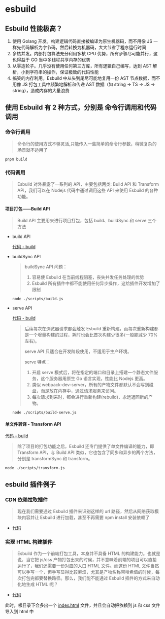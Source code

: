 # esbuild

## Esbuild 性能极高？

1. 使用 Golang 开发。构建逻辑代码直接被编译为原生机器码，而不用像 JS 一样先代码解析为字节码，然后转换为机器码，大大节省了程序运行时间
2. 多核并发。内部打包算法充分利用多核 CPU 优势，所有步骤尽可能并行，这也得益于 GO 当中多线程共享内存的优势
3. 从零造轮子。几乎没有使用任何第三方库，所有逻辑自己编写，达到 AST 解析，小到字符串的操作，保证极致的代码性能
4. 搞笑的内存利用。Esbuild 中从头到尾尽可能地复用一份 AST 节点数据，而不用像 JS 打包工具中频繁地解析和传递 AST 数据（如 string -> TS -> JS -> string），造成内存的大量浪费

## 使用 Esbuild 有 2 种方式，分别是 命令行调用和代码调用

### 命令行调用

> 命令行的使用方式不够灵活,只能传入一些简单的命令行参数，稍微复杂的场景就不适用了

```shell
pnpm build
```

### 代码调用

> Esbuild 对外暴露了一系列的 API，主要包括两类: Build API 和 Transform API，我们可以在 Nodejs 代码中通过调用这些 API 来使用 Esbuild 的各种功能。

#### 项目打包——Build API

> Build API 主要用来进行项目打包，包括 build、buildSync 和 serve 三个方法

- build API

  [代码 - build](./scripts/build.js)

- buildSync API

  > buildSync API 问题：
  >
  > 1. 容易使 Esbuild 在当前线程阻塞，丧失并发任务处理的优势
  > 2. Esbuild 所有插件中都不能使用任何异步操作，这给插件开发增加了限制

  ```shell
  node ./scripts/build.js
  ```

- serve API

  [代码 - build](./scripts/build-serve.js)

  > 后续每次在浏览器请求都会触发 Esbuild 重新构建，而每次重新构建都是一个增量构建的过程，耗时也会比首次构建少很多(一般能减少 70% 左右)。
  >
  > serve API 只适合在开发阶段使用，不适用于生产环境。
  >
  > serve 特点：
  >
  > 1. 开启 serve 模式后，将在指定的端口和目录上搭建一个静态文件服务，这个服务器用原生 Go 语言实现，性能比 Nodejs 更高。
  > 2. 类似 webpack-dev-server，所有的产物文件都默认不会写到磁盘，而是放在内存中，通过请求服务来访问。
  > 3. 每次请求到来时，都会进行重新构建(rebuild)，永远返回新的产物。

  ```shell
  node ./scripts/build-serve.js
  ```

#### 单文件转译 - Transform API

[代码 - build](./scripts/transform.js)

> 除了项目的打包功能之后，Esbuild 还专门提供了单文件编译的能力，即 Transform API，与 Build API 类似，它也包含了同步和异步的两个方法，分别是 transformSync 和 transform。

```shell
node ./scripts/transform.js
```

## esbuild 插件例子

### CDN 依赖拉取插件

> 现在我们需要通过 Esbuild 插件来识别这样的 url 路径，然后从网络获取模块内容并让 Esbuild 进行加载，甚至不再需要 npm install 安装依赖了

- [代码](./scripts/build-by-plugin.js)

### 实现 HTML 构建插件

> Esbuild 作为一个前端打包工具，本身并不具备 HTML 的构建能力。也就是说，当它把 js/css 产物打包出来的时候，并不意味着前端的项目可以直接运行了，我们还需要一份对应的入口 HTML 文件。而这份 HTML 文件当然可以手写一个，但手写显得比较麻烦，尤其是产物名称带哈希值的时候，每次打包完都要替换路径。那么，我们能不能通过 Esbuild 插件的方式来自动化地生成 HTML 呢？

- [代码](./scripts/build-html-plugin.js)

此时，根目录下会多出一个 [index.html](./index.html) 文件，并且会自动把依赖到 js 和 css 文件导入到 html 中
